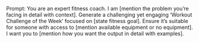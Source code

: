 Prompt: You are an expert fitness coach. I am [mention the problem you’re facing in detail with context]. Generate a challenging yet engaging ‘Workout Challenge of the Week’ focused on [state fitness goal]. Ensure it’s suitable for someone with access to [mention available equipment or no equipment]. I want you to [mention how you want the output in detail with examples].